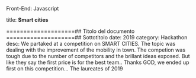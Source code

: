 Front-End: Javascript

title: **Smart cities**

====================##
Titolo del documento
====================## Sottotitolo
date: 2019
category: Hackathon
desc: We partaked at a competition on SMART CITIES. The topic was dealing with the improvement of the mobility in town. The competion was tough due to the number of competitors and the brillant ideas exposed. But like they say the first price is for the best team..
Thanks GOD, we ended up first on this competition... The laureates of 2019
